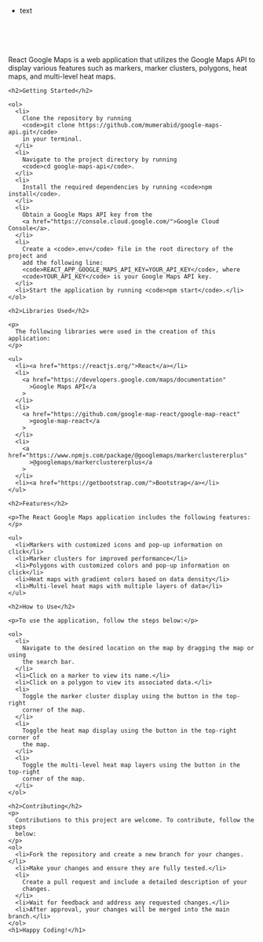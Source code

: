 <svg width="100" height="100" xmlns="http://www.w3.org/2000/svg">
<foreignObject width="100" height="100">
    <div xmlns="http://www.w3.org/1999/xhtml">
        <ul>
            <li>text</li>
        </ul>
        <!-- Other embed HTML element/text into SVG -->
    </div>
</foreignObject>
</svg>

<!DOCTYPE html>
<html lang="en">
  <head>
    <meta charset="UTF-8" />
    <title>Readme.md</title>
  </head>
  <body>
    <p>
      React Google Maps is a web application that utilizes the Google Maps API
      to display various features such as markers, marker clusters, polygons,
      heat maps, and multi-level heat maps.
    </p>

    <h2>Getting Started</h2>

    <ol>
      <li>
        Clone the repository by running
        <code>git clone https://github.com/mumerabid/google-maps-api.git</code>
        in your terminal.
      </li>
      <li>
        Navigate to the project directory by running
        <code>cd google-maps-api</code>.
      </li>
      <li>
        Install the required dependencies by running <code>npm install</code>.
      </li>
      <li>
        Obtain a Google Maps API key from the
        <a href="https://console.cloud.google.com/">Google Cloud Console</a>.
      </li>
      <li>
        Create a <code>.env</code> file in the root directory of the project and
        add the following line:
        <code>REACT_APP_GOOGLE_MAPS_API_KEY=YOUR_API_KEY</code>, where
        <code>YOUR_API_KEY</code> is your Google Maps API key.
      </li>
      <li>Start the application by running <code>npm start</code>.</li>
    </ol>

    <h2>Libraries Used</h2>

    <p>
      The following libraries were used in the creation of this application:
    </p>

    <ul>
      <li><a href="https://reactjs.org/">React</a></li>
      <li>
        <a href="https://developers.google.com/maps/documentation"
          >Google Maps API</a
        >
      </li>
      <li>
        <a href="https://github.com/google-map-react/google-map-react"
          >google-map-react</a
        >
      </li>
      <li>
        <a href="https://www.npmjs.com/package/@googlemaps/markerclustererplus"
          >@googlemaps/markerclustererplus</a
        >
      </li>
      <li><a href="https://getbootstrap.com/">Bootstrap</a></li>
    </ul>

    <h2>Features</h2>

    <p>The React Google Maps application includes the following features:</p>

    <ul>
      <li>Markers with customized icons and pop-up information on click</li>
      <li>Marker clusters for improved performance</li>
      <li>Polygons with customized colors and pop-up information on click</li>
      <li>Heat maps with gradient colors based on data density</li>
      <li>Multi-level heat maps with multiple layers of data</li>
    </ul>

    <h2>How to Use</h2>

    <p>To use the application, follow the steps below:</p>

    <ol>
      <li>
        Navigate to the desired location on the map by dragging the map or using
        the search bar.
      </li>
      <li>Click on a marker to view its name.</li>
      <li>Click on a polygon to view its associated data.</li>
      <li>
        Toggle the marker cluster display using the button in the top-right
        corner of the map.
      </li>
      <li>
        Toggle the heat map display using the button in the top-right corner of
        the map.
      </li>
      <li>
        Toggle the multi-level heat map layers using the button in the top-right
        corner of the map.
      </li>
    </ol>

    <h2>Contributing</h2>
    <p>
      Contributions to this project are welcome. To contribute, follow the steps
      below:
    </p>
    <ol>
      <li>Fork the repository and create a new branch for your changes.</li>
      <li>Make your changes and ensure they are fully tested.</li>
      <li>
        Create a pull request and include a detailed description of your
        changes.
      </li>
      <li>Wait for feedback and address any requested changes.</li>
      <li>After approval, your changes will be merged into the main branch.</li>
    </ol>
    <h1>Happy Coding!</h1>

  </body>
</html>
